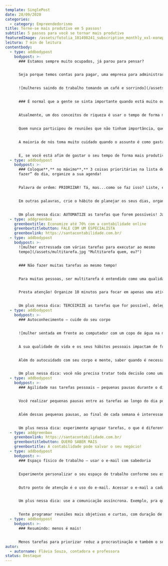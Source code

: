 ```yaml
---
template: SinglePost
date: 28/09/2020
categories:
  - category: Empreendedorismo
title: Torne-se mais produtivo em 5 passos!
subtitle: 5 passos para você se tornar mais produtivo
featuredImage: /assets/fotolia_101498241_subscription_monthly_xxl-копировать-.jpg
leitura: 7 min de leitura
contentbody:
  - type: addbodypost
    bodypost: >-
      ### Estamos sempre muito ocupados, já parou para pensar?


      Seja porque temos contas para pagar, uma empresa para administrar, uma casa, filhos para cuidar e, obviamente, prazos a cumprir. Todos esses variados compromissos nos deixam com pouco tempo disponível para nós mesmos e para cuidar com qualidade dos nossos relacionamentos. Mas, em meio a tudo isso, existem algumas formas de organizar a sua rotina, e buscar algumas estratégias para gastarmos melhor esse recurso chamado tempo![](<>)


      ![mulheres saindo do trabalho tomando um café e sorrindo](/assets/produtivas.jpg "Tempo é riqueza!")


      ### É normal que a gente se sinta importante quando está muito ocupado, mas qual a importância disso?


      Atualmente, um dos conceitos de riqueza é usar o tempo de forma mais inteligente, para ter mais tempo livre, é acreditar que podemos fazer mais em menos tempo.


      Quem nunca participou de reuniões que não tinham importância, quem nunca deixou de delegar uma tarefa, com medo de que não fique tão bem feito como se fosse você mesmo a fazer? E quando nos damos conta, passamos o dia presos ao *telefone celular,* e realizamos tarefas que poderiam muitas vezes ser terceirizadas ou automatizadas.


      A maioria de nós toma muito cuidado quando o assunto é como gastar o seu dinheiro. Mas, quando se trata de tempo, muitas vezes não paramos para pensar. Saímos dizendo “sim” para qualquer demanda sem avaliar o tempo que irá levar, tratamos todos os assuntos como se fossem urgentes. Mas, não podemos esquecer, diferente do dinheiro, não podemos recuperar o tempo!


      E, se você está afim de gastar o seu tempo de forma mais produtiva, se liga nesses passos!
  - type: addbodypost
    bodypost: >-
      ### Coloque**,** no máximo**,** 3 coisas prioritárias na lista de “a
      fazer” do dia, organize a sua agenda!


      Palavra de ordem: PRIORIZAR! Tá, mas...como se faz isso? Liste, enumere, descreva todas as suas tarefas. E, defina um plano com datas limites para a realização de cada uma. Assim, você começa pelas mais importantes, e não vê uma lista enorme de coisas a serem feitas “pra ontem”. Para cada dia, defina as 3 coisas mais importantes, se organize para elas. Para as demais, você vai olhando, colocando no radar e recuperando ideias e assuntos semelhantes ao longo da semana.


      Em outras palavras, crie o hábito de planejar os seus dias, organizar a sua rotina com certeza te ajuda a melhorar a produtividade. Use agenda, seja de papel, virtual, aplicativo, o que for mais prático e acessível pra você, mas tenha algum apoio para não pirar tentando gravar na mente todos os seus compromissos. Pra te ajudar nessa organização, um conselho: sempre que possível, não deixe uma tarefa muito importante para o final do dia, quando já estará cansado. E sabe aquela agenda cheia de reuniões? Dá uma revisada, veja se todas são realmente essenciais ou podem ser resolvidas com uma mensagem ou ligação.


      Um plus nessa dica: AUTOMATIZE as tarefas que forem possíveis! Já existem diversas ferramentas que podem te poupar trabalho mecânico ou repetitivo. Por exemplo, na área de vendas e marketing, automatizar a geração e cultivo de *leads*, padronização de *e-mails*, ou a distribuição de conteúdo. Para suporte aos seus clientes, automatizar pesquisas e questionários, para a sua gestão, utilizar uma plataforma digital para gestão financeira e contábil.
  - type: addgreenbox
    greenboxtitle: Economize até 70% com a contabilidade online
    greenboxtitlebutton: FALE COM UM ESPECIALISTA
    greenboxlink: https://santacontabilidade.com.br/
  - type: addbodypost
    bodypost: >-
      ![mulher estressada com várias tarefas para executar ao mesmo
      tempo](/assets/multitarefa.jpg "Multitarefa quem, eu?")


      ### Não fazer muitas tarefas ao mesmo tempo!


      Para muitas pessoas, ser multitarefa é entendido como uma qualidade, mas saiba que, na verdade, esse não é um hábito muito saudável… Esse hábito leva a dois problemas: você não consegue garantir que as tarefas serão concluídas mais rapidamente, e também pode comprometer a qualidade do resultado final do seu trabalho. Tome produtividade como sinônimo de, sempre que possível, fazer uma tarefa de cada vez, se concentrar naquela tarefa, e só partir para a próxima quando a primeira tarefa estiver concluída. E esse é um grande desafio, com tantas distrações ao alcance das mãos e dos olhos.


      Presta atenção! Organize 10 minutos para focar em apenas uma atividade. Nesses 10 minutos, não olhe para rede social, whatsapp ou outra coisa. Estudos já comprovaram que 90% das pessoas conseguem continuar trabalhando focadas após esses primeiros 10 minutos. E por quê isso? Porque as pessoas percebem o quanto renderam na sua tarefa apenas nesse tempo, e se motivam a avançar focadas para concluir o trabalho da forma mais rápida possível. E imagine que esse foco se estende, e você consegue performar melhor a cada tarefa. Não se esqueça de fazer pausas entre períodos de concentração, de se movimentar e beber água!


      Um plus nessa dica: TERCEIRIZE as tarefas que for possível, delegue! Se você tem uma tarefa que seja repetitiva, sem grande complexidade e risco, que pode ser feita por outra pessoa por uma fração do valor da sua hora de trabalho, por que continuar fazendo? Pensa aí rapidinho, quanto do seu tempo você gasta com tarefas que custam menos que o valor da sua hora, por exemplo? Ok, delegar dá trabalho, demanda tempo (não é ironia!), mas para ganhar na frente, você precisa perder um pouco agora. Você pode pensar também, ah, “mas ninguém vai fazer como eu faço”, ou, “são só cinco minutinhos por dia”. Pense que, no logo prazo, o tempo investido em descrever a tarefa e delegar, você estará ganhado de presente para focar em outras tarefas com maior retorno!
  - type: addbodypost
    bodypost: >-
      ### Autoconhecimento – cuide do seu corpo


      ![mulher sentada em frente ao computador com um copo de água na mão](/assets/água.jpg "Beba água, hidrate-se!")


      A sua qualidade de vida e os seus hábitos pessoais impactam de forma direta na sua produtividade profissional. Por isso, cuidar do seu corpo e da sua mente é uma forma de ver o seu trabalho render mais. O que você come, se você se alimenta de forma saudável, com alimentos que ajudam a ter mais energia e disposição durante o dia, se hidrata, são fatores que te ajudam nos desafios diários. Ter alguma atividade física na agenda ajuda a controlar a ansiedade e relaxar das tensões, além de alongar e fortalecer o corpo. Outro ponto de atenção é o sono! Dormir menos que o seu corpo precisa compromete a sua produtividade no dia seguinte, interfere na produção de hormônios e vários processos necessários à sua saúde.


      Além do autocuidado com seu corpo e mente, saber quando é necessário pedir ajuda e não ficar sofrendo para se “fazer de forte” é um sinal de amadurecimento e autoconhecimento. Você não precisa fazer tudo sozinho e ser o super herói/heroína o tempo todo em todas as atividades. Forme uma rede de apoio, faça terapia, busque apoio sempre que possível.


      Um plus nessa dica: você não precisa tratar toda decisão como uma grande decisão. Exemplo: tente classificar as decisões em dois tipos, decisões delicadas e de alto risco e decisões reversíveis, que podem ser consertadas. Assim, você consegue tratar decisões reversíveis com maior rapidez e dedicar mais atenção às decisões de alto risco, e não sai tratando tudo como como delicado e super urgente.
  - type: addbodypost
    bodypost: >-
      ### Agilidade nas tarefas pessoais – pequenas pausas durante o dia


      Você realizar pequenas pausas entre as tarefas ao longo do dia pode funcionar como um aliado à sua produtividade. Levantar, beber água, dar uma pequena caminhada... Fazer uma pausa entre uma atividade e outra promove a oxigenação do cérebro, libera espaço para você [ter ideias e insights](https://blog.sage.com.br/5-habitos-das-pessoas-inovadoras/). Após essas pausas você consegue voltar ao trabalho com maior concentração e foco.


      Além dessas pequenas pausas, ao final de cada semana é interessante avaliar cada aspecto da sua rotina e ir ajustando onde for necessário. Assim, você consegue organizar o seu tempo em relação a exercício físico, alimentação, conexão e bem-estar.


      Um plus nessa dica: experimente agrupar tarefas, o que é diferente de desempenha rmúltiplas tarefas ao mesmo tempo. Tente agrupar coisas que você quer fazer com coisas que você precisa fazer, isso pode ajudar na formação de hábitos positivos. Por exemplo: você pode combinar a execução de uma atividade física com ouvir um podcast. Assim, você dá menos desculpas e cultiva uma rotina com mais propósito.
  - type: addgreenbox
    greenboxlink: https://santacontabilidade.com.br/
    greenboxtitlebutton: QUERO SABER MAIS
    greenboxtitle: A contabilidade pode salvar o seu negócio!
  - type: addbodypost
    bodypost: >-
      ### Espaço físico de trabalho – usar o e-mail com sabedoria


      Experimente personalizar o seu espaço de trabalho conforme seu estilo, estabeleça uma [conexão emocional](https://www.businessnewsdaily.com/7456-workspace-design-productivity.html) com esse espaço. Provavelmente você tem uma mesa e cadeira [como seu espaço individual de trabalho,](https://www.vitalk.com.br/blog/espaco-de-trabalho/) por que não deixar esse cantinho com a sua cara? Esse simples ato desperta a vontade de sermos mais eficientes no trabalho, mais felizes e com maior nível de bem-estar.


      Outro ponto de atenção é o uso do e-mail. Acessar o e-mail a cada 5 segundos pode minar sua produtividade. Além de desperdiçar um tempo muito importante, esse ato prejudica a concentração e a execução de tarefas que são mais importantes que o e-mail. Defina, ao longo do dia, horários para conferir a caixa de entrada. Vai começar a fazer uma atividade que exije concentração? Fecha o e-mail e desliga o telephone, assim você não corre o risco de perder o foco.


      Um plus nessa dica: use a comunicação assíncrona. Exemplo, pra que você precisa participar de uma reunião de 2 horas onde você dará uma contribuição de apenas 5 minutos?


      Tente programar reuniões mais objetivas e curtas, com duração de 15 a 30 minutos, em vez da obrigatoriedade que ainda é normal na maioria das empresas. E, caso a reunião não seja imprescindível, experimente grupos de discussão, onde a argumentação vai sendo construída de acordo com a necessidade e disponibilidade das pessoas. Por exemplo, aplicativos com grupos de mensagem como WhatsApp e Microsoft Teams ou aplicativos que organizam tarefas e projetos como o Asana e o Trello.
  - type: addbodypost
    bodypost: >-
      ### Resumindo: menos é mais!


      Menos tarefas para priorizar reduz a procrastinação e também o sentimento de frustração. Sempre que possível, compartilhe o que está fazendo com um colega de trabalho e busque estratégias em conjunto para aumentar a agilidade. E, para descobrir o que funciona pra você, não tenha medo de testar e experimentar. Com o entendimento do que dá certo ou não, você vai se adaptando e criando novos hábitos. Comece a trabalhar nessas pequenas mudanças de hábitos e veja o dia a dia no seu negócio render muito mais. Tornar-se uma pessoa mais produtiva depende apenas e exclusivamente de você.
autor:
  - autorname: Flávia Souza, contadora e professora
status: Destaque
---
```

